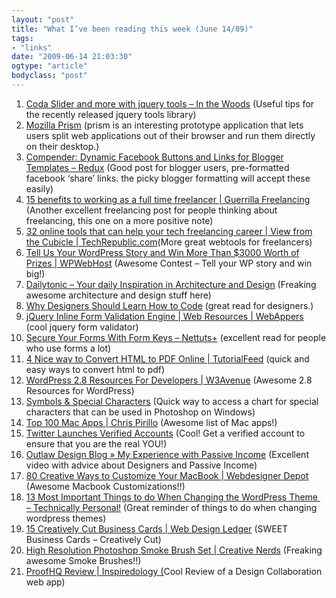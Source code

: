 ```yaml
---
layout: "post"
title: "What I’ve been reading this week (June 14/09)"
tags: 
- "links"
date: "2009-06-14 21:03:30"
ogtype: "article"
bodyclass: "post"
---
```


1. [Coda Slider and more with jquery tools – In the Woods](http://blog.themeforest.net/tutorials/coda-slider-and-more-with-jquery-tools/) (Useful tips for the recently released jquery tools library)
2. [Mozilla Prism](http://labs.mozilla.com/projects/prism/) (prism is an interesting prototype application that lets users split web applications out of their browser and run them directly on their desktop.)
3. [Compender: Dynamic Facebook Buttons and Links for Blogger Templates – Redux](http://www.compender.com/2009/04/dynamic-facebook-buttons-and-links-for.html) (Good post for blogger users, pre-formatted facebook ‘share’ links. the picky blogger formatting will accept these easily)
4. [15 benefits to working as a full time freelancer | Guerrilla Freelancing](http://www.guerrillafreelancing.com/freelance-benefits/) (Another excellent freelancing post for people thinking about freelancing, this one on a more positive note)
5. [32 online tools that can help your tech freelancing career | View from the Cubicle | TechRepublic.com](http://blogs.techrepublic.com.com/career/?p=888&tag=nl.e101)(More great webtools for freelancers)
6. [Tell Us Your WordPress Story and Win More Than $3000 Worth of Prizes | WPWebHost](http://wpwebhost.com/tell-us-your-wordpress-story-and-win-more-than-3000-worth-of-prizes/) (Awesome Contest – Tell your WP story and win big!)
7. [Dailytonic – Your daily Inspiration in Architecture and Design](http://www.dailytonic.com/) (Freaking awesome architecture and design stuff here)
8. [Why Designers Should Learn How to Code](http://sixrevisions.com/web_design/why-designers-should-learn-how-to-code/) (great read for designers.)
9. [jQuery Inline Form Validation Engine | Web Resources | WebAppers](http://www.webappers.com/2009/06/12/jquery-inline-form-validation-engine/) (cool jquery form validator)
10. [Secure Your Forms With Form Keys – Nettuts+](http://net.tutsplus.com/tutorials/php/secure-your-forms-with-form-keys/) (excellent read for people who use forms a lot)
11. [4 Nice way to Convert HTML to PDF Online | TutorialFeed](http://tutorialfeed.blogspot.com/2009/06/4-nice-way-to-convert-html-to-pdf.html) (quick and easy ways to convert html to pdf)
12. [WordPress 2.8 Resources For Developers | W3Avenue](http://www.w3avenue.com/2009/06/12/wordpress-28-resources-for-developers/) (Awesome 2.8 Resources for WordPress)
13. [Symbols & Special Characters](http://pages.slc.edu/%7Eebj/web-workshops01/tutorials/photoshop/symbols_main.html) (Quick way to access a chart for special characters that can be used in Photoshop on Windows)
14. [Top 100 Mac Apps | Chris Pirillo](http://chris.pirillo.com/top-100-mac-apps/) (Awesome list of Mac apps!)
15. [Twitter Launches Verified Accounts](http://mashable.com/2009/06/11/twitter-verified-accounts-2/) (Cool! Get a verified account to ensure that you are the real YOU!)
16. [Outlaw Design Blog » My Experience with Passive Income](http://www.outlawdesignblog.com/2009/my-experience-with-passive-income/) (Excellent video with advice about Designers and Passive Income)
17. [80 Creative Ways to Customize Your MacBook | Webdesigner Depot](http://www.webdesignerdepot.com/2009/06/80-creative-ways-to-customize-your-macbook/) (Awesome Macbook Customizations!!)
18. [13 Most Important Things to do When Changing the WordPress Theme  – Technically Personal!](http://techpp.com/2009/06/12/13-most-important-things-to-do-when-changing-the-wordpress-theme/) (Great reminder of things to do when changing wordpress themes)
19. [15 Creatively Cut Business Cards | Web Design Ledger](http://webdesignledger.com/inspiration/15-creatively-cut-business-cards) (SWEET Business Cards – Creatively Cut)
20. [High Resolution Photoshop Smoke Brush Set | Creative Nerds](http://creativenerds.co.uk/freebies/high-resolution-photoshop-smoke-brush-set/) (Freaking awesome Smoke Brushes!!)
21. [ProofHQ Review | Inspiredology (](http://inspiredology.com/proofhq-review/)Cool Review of a Design Collaboration web app)
